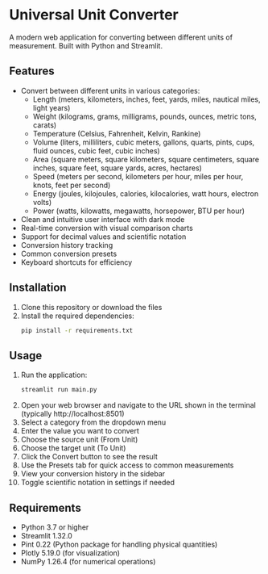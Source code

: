 # Universal Unit Converter

A modern web application for converting between different units of measurement. Built with Python and Streamlit.

## Features

- Convert between different units in various categories:
  - Length (meters, kilometers, inches, feet, yards, miles, nautical miles, light years)
  - Weight (kilograms, grams, milligrams, pounds, ounces, metric tons, carats)
  - Temperature (Celsius, Fahrenheit, Kelvin, Rankine)
  - Volume (liters, milliliters, cubic meters, gallons, quarts, pints, cups, fluid ounces, cubic feet, cubic inches)
  - Area (square meters, square kilometers, square centimeters, square inches, square feet, square yards, acres, hectares)
  - Speed (meters per second, kilometers per hour, miles per hour, knots, feet per second)
  - Energy (joules, kilojoules, calories, kilocalories, watt hours, electron volts)
  - Power (watts, kilowatts, megawatts, horsepower, BTU per hour)
- Clean and intuitive user interface with dark mode
- Real-time conversion with visual comparison charts
- Support for decimal values and scientific notation
- Conversion history tracking
- Common conversion presets
- Keyboard shortcuts for efficiency

## Installation

1. Clone this repository or download the files
2. Install the required dependencies:
   ```bash
   pip install -r requirements.txt
   ```

## Usage

1. Run the application:
   ```bash
   streamlit run main.py
   ```
2. Open your web browser and navigate to the URL shown in the terminal (typically http://localhost:8501)
3. Select a category from the dropdown menu
4. Enter the value you want to convert
5. Choose the source unit (From Unit)
6. Choose the target unit (To Unit)
7. Click the Convert button to see the result
8. Use the Presets tab for quick access to common measurements
9. View your conversion history in the sidebar
10. Toggle scientific notation in settings if needed

## Requirements

- Python 3.7 or higher
- Streamlit 1.32.0
- Pint 0.22 (Python package for handling physical quantities)
- Plotly 5.19.0 (for visualization)
- NumPy 1.26.4 (for numerical operations) 